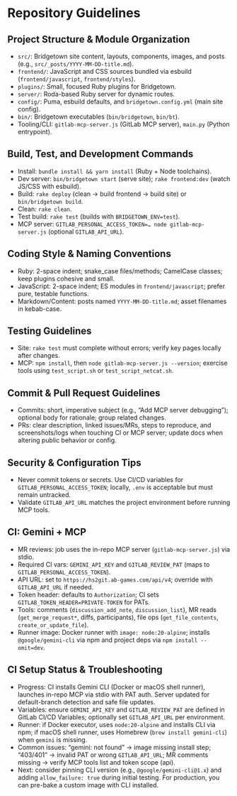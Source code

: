 # Repository Guidelines

## Project Structure & Module Organization
- `src/`: Bridgetown site content, layouts, components, images, and posts (e.g., `src/_posts/YYYY-MM-DD-title.md`).
- `frontend/`: JavaScript and CSS sources bundled via esbuild (`frontend/javascript`, `frontend/styles`).
- `plugins/`: Small, focused Ruby plugins for Bridgetown.
- `server/`: Roda-based Ruby server for dynamic routes.
- `config/`: Puma, esbuild defaults, and `bridgetown.config.yml` (main site config).
- `bin/`: Bridgetown executables (`bin/bridgetown`, `bin/bt`).
- Tooling/CLI: `gitlab-mcp-server.js` (GitLab MCP server), `main.py` (Python entrypoint).

## Build, Test, and Development Commands
- Install: `bundle install && yarn install` (Ruby + Node toolchains).
- Dev server: `bin/bridgetown start` (serve site); `rake frontend:dev` (watch JS/CSS with esbuild).
- Build: `rake deploy` (clean → build frontend → build site) or `bin/bridgetown build`.
- Clean: `rake clean`.
- Test build: `rake test` (builds with `BRIDGETOWN_ENV=test`).
- MCP server: `GITLAB_PERSONAL_ACCESS_TOKEN=… node gitlab-mcp-server.js` (optional `GITLAB_API_URL`).

## Coding Style & Naming Conventions
- Ruby: 2-space indent; snake_case files/methods; CamelCase classes; keep plugins cohesive and small.
- JavaScript: 2-space indent; ES modules in `frontend/javascript`; prefer pure, testable functions.
- Markdown/Content: posts named `YYYY-MM-DD-title.md`; asset filenames in kebab-case.

## Testing Guidelines
- Site: `rake test` must complete without errors; verify key pages locally after changes.
- MCP: `npm install`, then `node gitlab-mcp-server.js --version`; exercise tools using `test_script.sh` or `test_script_netcat.sh`.

## Commit & Pull Request Guidelines
- Commits: short, imperative subject (e.g., “Add MCP server debugging”); optional body for rationale; group related changes.
- PRs: clear description, linked issues/MRs, steps to reproduce, and screenshots/logs when touching CI or MCP server; update docs when altering public behavior or config.

## Security & Configuration Tips
- Never commit tokens or secrets. Use CI/CD variables for `GITLAB_PERSONAL_ACCESS_TOKEN`; locally, `.env` is acceptable but must remain untracked.
- Validate `GITLAB_API_URL` matches the project environment before running MCP tools.

## CI: Gemini + MCP
- MR reviews: job uses the in-repo MCP server (`gitlab-mcp-server.js`) via stdio.
- Required CI vars: `GEMINI_API_KEY` and `GITLAB_REVIEW_PAT` (maps to `GITLAB_PERSONAL_ACCESS_TOKEN`).
- API URL: set to `https://hs2git.ab-games.com/api/v4`; override with `GITLAB_API_URL` if needed.
- Token header: defaults to `Authorization`; CI sets `GITLAB_TOKEN_HEADER=PRIVATE-TOKEN` for PATs.
- Tools: comments (`discussion_add_note`, `discussion_list`), MR reads (`get_merge_request*`, diffs, participants), file ops (`get_file_contents`, `create_or_update_file`).
- Runner image: Docker runner with `image: node:20-alpine`; installs `@google/gemini-cli` via npm and project deps via `npm install --omit=dev`.

## CI Setup Status & Troubleshooting
- Progress: CI installs Gemini CLI (Docker or macOS shell runner), launches in-repo MCP via stdio with PAT auth. Server updated for default-branch detection and safe file updates.
- Variables: ensure `GEMINI_API_KEY` and `GITLAB_REVIEW_PAT` are defined in GitLab CI/CD Variables; optionally set `GITLAB_API_URL` per environment.
- Runner: if Docker executor, uses `node:20-alpine` and installs CLI via npm; if macOS shell runner, uses Homebrew (`brew install gemini-cli`) when `gemini` is missing.
- Common issues: “gemini: not found” → image missing install step; “403/401” → invalid PAT or wrong `GITLAB_API_URL`; MR comments missing → verify MCP tools list and token scope (api).
- Next: consider pinning CLI version (e.g., `@google/gemini-cli@1.x`) and adding `allow_failure: true` during initial testing. For production, you can pre-bake a custom image with CLI installed.
